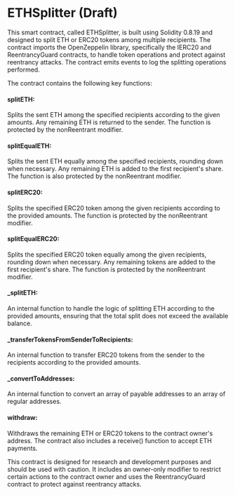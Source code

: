 # ETHSplitter (Draft)

This smart contract, called ETHSplitter, is built using Solidity 0.8.19 and designed to split ETH or ERC20 tokens among multiple recipients. The contract imports the OpenZeppelin library, specifically the IERC20 and ReentrancyGuard contracts, to handle token operations and protect against reentrancy attacks. The contract emits events to log the splitting operations performed.

The contract contains the following key functions:

#### splitETH: 
Splits the sent ETH among the specified recipients according to the given amounts. Any remaining ETH is returned to the sender. The function is protected by the nonReentrant modifier.
#### splitEqualETH: 
Splits the sent ETH equally among the specified recipients, rounding down when necessary. Any remaining ETH is added to the first recipient's share. The function is also protected by the nonReentrant modifier.
#### splitERC20: 
Splits the specified ERC20 token among the given recipients according to the provided amounts. The function is protected by the nonReentrant modifier.
#### splitEqualERC20: 
Splits the specified ERC20 token equally among the given recipients, rounding down when necessary. Any remaining tokens are added to the first recipient's share. The function is protected by the nonReentrant modifier.
#### _splitETH: 
An internal function to handle the logic of splitting ETH according to the provided amounts, ensuring that the total split does not exceed the available balance.
#### _transferTokensFromSenderToRecipients: 
An internal function to transfer ERC20 tokens from the sender to the recipients according to the provided amounts.
#### _convertToAddresses: 
An internal function to convert an array of payable addresses to an array of regular addresses.
#### withdraw: 
Withdraws the remaining ETH or ERC20 tokens to the contract owner's address.
The contract also includes a receive() function to accept ETH payments.

This contract is designed for research and development purposes and should be used with caution. It includes an owner-only modifier to restrict certain actions to the contract owner and uses the ReentrancyGuard contract to protect against reentrancy attacks.
